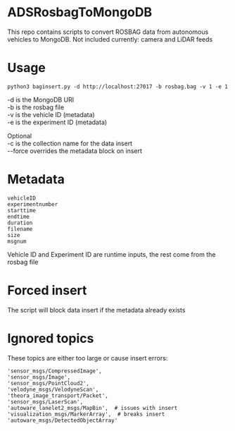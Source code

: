 # ADSRosbagToMongoDB
This repo contains scripts to convert ROSBAG data from autonomous vehicles to MongoDB.
Not included currently: camera and LiDAR feeds

# Usage
``` python3 baginsert.py -d http://localhost:27017 -b rosbag.bag -v 1 -e 1 ```  

-d is the MongoDB URI  
-b is the rosbag file  
-v is the vehicle ID 	(metadata)  
-e is the experiment ID 	(metadata)  

Optional  
-c is the collection name for the data insert  
--force overrides the metadata block on insert  
# Metadata
```
vehicleID  
experimentnumber  
starttime  
endtime  
duration  
filename  
size  
msgnum  
```
Vehicle ID and Experiment ID are runtime inputs, the rest come from the rosbag file

# Forced insert
The script will block data insert if the metadata already exists

# Ignored topics
These topics are either too large or cause insert errors:  
```
'sensor_msgs/CompressedImage',
'sensor_msgs/Image',
'sensor_msgs/PointCloud2',
'velodyne_msgs/VelodyneScan',
'theora_image_transport/Packet',
'sensor_msgs/LaserScan',
'autoware_lanelet2_msgs/MapBin',  # issues with insert
'visualization_msgs/MarkerArray',  # breaks insert
'autoware_msgs/DetectedObjectArray'
```